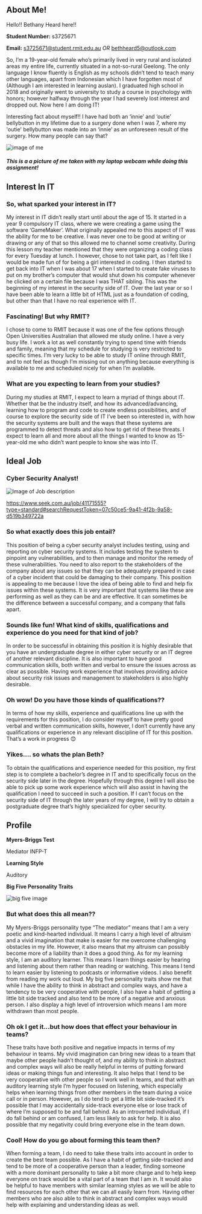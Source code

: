 ## About Me!

Hello!! Bethany Heard here!!

**Student Number:** s3725671	

**Email:** s3725671@student.rmit.edu.au *OR* bethheard5@outlook.com 

So, I’m a 19-year-old female who’s primarily lived in very rural and isolated areas my entire life, currently situated in a not-so-rural Geelong. The only language I know fluently is English as my schools didn’t tend to teach many other languages, apart from Indonesian which I have forgotten most of (Although I am interested in learning auslan). I graduated high school in 2018 and originally went to university to study a course in psychology with honors; however halfway through the year I had severely lost interest and dropped out. Now here I am doing IT!

Interesting fact about myself!! I have had both an ‘innie’ and ‘outie’ bellybutton in my lifetime due to a surgery done when I was 7, where my 'outie' bellybutton was made into an ‘innie’ as an unforeseen result of the surgery. How many people can say that?

![image of me](https://user-images.githubusercontent.com/62051223/77224195-47710d80-6bb7-11ea-9b6b-a899f0b1df8e.png)
##### This is a a picture of me taken with my laptop webcam while doing this assignment!

## Interest In IT
### So, what sparked your interest in IT?

My interest in IT didn’t really start until about the age of 15. It started in a year 9 compulsory IT class, where we were creating a game using the software ‘GameMaker’. What originally appealed me to this aspect of IT was the ability for me to be creative. I was never one to be good at writing or drawing or any of that so this allowed me to channel some creativity. During this lesson my teacher mentioned that they were organizing a coding class for every Tuesday at lunch. I however, chose to not take part, as I felt like I would be made fun of for being a girl interested in coding. I then started to get back into IT when I was about 17 when I started to create fake viruses to put on my brother’s computer that would shut down his computer whenever he clicked on a certain file because I was THAT sibling. This was the beginning of my interest in the security side of IT. Over the last year or so I have been able to learn a little bit of HTML just as a foundation of coding, but other than that I have no real experience with IT.

### Fascinating! But why RMIT?

I chose to come to RMIT because it was one of the few options through Open Universities Australian that allowed me study online. I have a very busy life. I work a lot as well constantly trying to spend time with friends and family, meaning that my schedule for studying is very restricted to specific times. I’m very lucky to be able to study IT online through RMIT, and to not feel as though I’m missing out on anything because everything is available to me and scheduled nicely for when I’m available.

### What are you expecting to learn from your studies?

During my studies at RMIT, I expect to learn a myriad of things about IT. Whether that be the industry itself, and how its advanced/advancing, learning how to program and code to create endless possibilities, and of course to explore the security side of IT I’ve been so interested in, with how the security systems are built and the ways that these systems are programmed to detect threats and also how to get rid of these threats. I expect to learn all and more about all the things I wanted to know as 15-year-old me who didn’t want people to know she was into IT.

## Ideal Job

### Cyber Security Analyst!

![Image of Job description](https://user-images.githubusercontent.com/62051223/77224272-20670b80-6bb8-11ea-9d85-1430383dfb6e.JPG)

https://www.seek.com.au/job/41171555?type=standard#searchRequestToken=07c50ce5-9a41-4f2b-9a58-d519b349722a

### So what exactly does this job entail?

This position of being a cyber security analyst includes testing, using and reporting on cyber security systems. It includes testing the system to pinpoint any vulnerabilities, and to then manage and monitor the remedy of these vulnerabilities. You need to also report to the stakeholders of the company about any issues so that they can be adequately prepared in case of a cyber incident that could be damaging to their company. This position is appealing to me because I love the idea of being able to find and help fix issues within these systems. It is very important that systems like these are performing as well as they can be and are effective. It can sometimes be the difference between a successful company, and a company that falls apart.

### Sounds like fun! What kind of skills, qualifications and experience do you need for that kind of job?

In order to be successful in obtaining this position it is highly desirable that you have an undergraduate degree in either cyber security or an IT degree of another relevant discipline. It is also important to have good communication skills, both written and verbal to ensure the issues across as clear as possible. Having work experience that involves providing advice about security risk issues and management to stakeholders is also highly desirable.

### Oh wow! Do you have those kinds of qualifications??

In terms of how my skills, experience and qualifications line up with the requirements for this position, I do consider myself to have pretty good verbal and written communication skills, however, I don’t currently have any qualifications or experience in any relevant discipline of IT for this position. That’s a work in progress 😊

### Yikes.... so whats the plan Beth?

To obtain the qualifications and experience needed for this position, my first step is to complete a bachelor’s degree in IT and to specifically focus on the security side later in the degree. Hopefully through this degree I will also be able to pick up some work experience which will also assist in having the qualification I need to succeed in such a position. If I can’t focus on the security side of IT through the later years of my degree, I will try to obtain a postgraduate degree that’s highly specialized for cyber security.


## Profile

**Myers-Briggs Test**

Mediator INFP-T 

**Learning Style**

Auditory

**Big Five Personality Traits**

![big five image](https://user-images.githubusercontent.com/62051223/77224343-c0249980-6bb8-11ea-9e0d-7d2cfaab6c1e.JPG)

### But what does this all mean??

My Myers-Briggs personality type “The mediator” means that I am a very poetic and kind-hearted individual. It means I carry a high level of altruism and a vivid imagination that make is easier for me overcome challenging obstacles in my life. However, it also means that my altruism can possibly become more of a liability than it does a good thing. As for my learning style, I am an auditory learner. This means I learn things easier by hearing and listening about them rather than reading or watching. This means I tend to learn easier by listening to podcasts or informative videos. I also benefit from reading my work out loud. My big five personality traits show me that while I have the ability to think in abstract and complex ways, and have a tendency to be very cooperative with people, I also have a habit of getting a little bit side tracked  and also tend to be more of a negative and anxious person. I also display a high level of introversion which means I am more withdrawn than most people.

### Oh ok I get it...but how does that effect your behaviour in teams?

These traits have both positive and negative impacts in terms of my behaviour in teams. My vivid imagination can bring new ideas to a team that maybe other people hadn’t thought of, and my ability to think in abstract and complex ways will also be really helpful in terms of putting forward ideas or making things fun and interesting. It also helps that I tend to be very cooperative with other people so I work well in teams, and that with an auditory learning style I’m hyper focused on listening, which especially helps when learning things from other members in the team during a voice call or in person. However, as I do tend to get a little bit side-tracked it’s possible that I may accidentally side-track everyone else or lose track of where I’m supposed to be and fall behind. As an introverted individual, if I do fall behind or am confused, I am less likely to ask for help. It is also possible that my negativity could bring everyone else in the team down.

### Cool! How do you go about forming this team then?

When forming a team, I do need to take these traits into account in order to create the best team possible. As I have a habit of getting side-tracked and tend to be more of a cooperative person than a leader, finding someone with a more dominant personality to take a bit more charge and to help keep everyone on track would be a vital part of a team that I am in. It would also be helpful to have members with similar learning styles as we will be able to find resources for each other that we can all easily learn from. Having other members who are also able to think in abstract and complex ways would help with explaining and understanding ideas as well.



